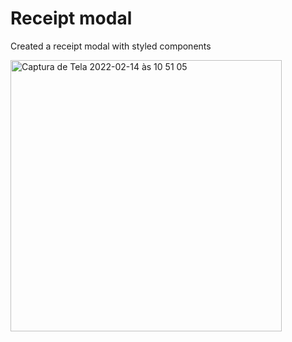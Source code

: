 # Receipt modal

Created a receipt modal with styled components


<img width="434" alt="Captura de Tela 2022-02-14 às 10 51 05" src="https://user-images.githubusercontent.com/58786533/153876624-680587ac-d5f8-4e35-8e48-61b62b6c7f48.png">
